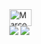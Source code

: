 

<img align="center" alt="Marcos-JS" height="30" width="40" src="https://cdn.jsdelivr.net/gh/devicons/devicon@latest/icons/javascript/javascript-plain.svg">

<div> 
  <a href="https://instagram.com/m_moura10" target="_blank"><img src="https://img.shields.io/badge/-Instagram-%23E4405F?style=for-the-badge&logo=instagram&logoColor=white" target="_blank"></a>
  <a href = "oliveira.marcosmoura@gmail.com"><img src="https://img.shields.io/badge/-Gmail-%23333?style=for-the-badge&logo=gmail&logoColor=white" target="_blank"></a>  
</div>
